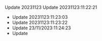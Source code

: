 Update 20231123
Update 20231123:11:22:21
- Update 20231123:11:23:03
- Update 20231123:11:23:22
- Update 23/11/2023:11:24:23
- Update 
